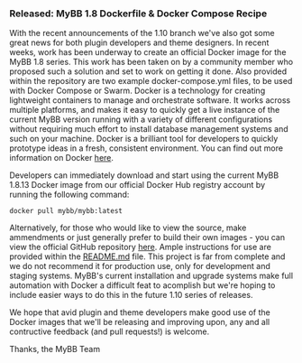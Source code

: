 ### Released: MyBB 1.8 Dockerfile & Docker Compose Recipe

With the recent announcements of the 1.10 branch we've also got some great news for both plugin developers and theme designers. In recent weeks, work has been underway to create an official Docker image for the MyBB 1.8 series. This work has been taken on by a community member who proposed such a solution and set to work on getting it done. Also provided within the repository are two example docker-compose.yml files, to be used with Docker Compose or Swarm. Docker is a technology for creating lightweight containers to manage and orchestrate software. It works across multiple platforms, and makes it easy to quickly get a live instance of the current MyBB version running with a variety of different configurations without requiring much effort to install database management systems and such on your machine. Docker is a brilliant tool for developers to quickly prototype ideas in a fresh, consistent environment. You can find out more information on Docker [here](https://docs.docker.com/get-started/).

Developers can immediately download and start using the current MyBB 1.8.13 Docker image from our official Docker Hub registry account by running the following command:
```
docker pull mybb/mybb:latest
```
Alternatively, for those who would like to view the source, make ammendments or just generally prefer to build their own images - you can view the official GitHub repository [here](https://github.com/mybb/docker-compose/). Ample instructions for use are provided within the [README.md](https://github.com/mybb/docker-compose/blob/master/README.md) file. This project is far from complete and we do not recommend it for production use, only for development and staging systems. MyBB's current installation and upgrade systems make full automation with Docker a difficult feat to acomplish but we're hoping to include easier ways to do this in the future 1.10 series of releases.

We hope that avid plugin and theme developers make good use of the Docker images that we'll be releasing and improving upon, any and all contructive feedback (and pull requests!) is welcome.

Thanks,
the MyBB Team
